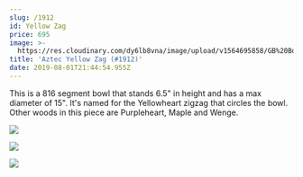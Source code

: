 ```yaml
---
slug: /1912
id: Yellow Zag
price: 695
image: >-
  https://res.cloudinary.com/dy6lb8vna/image/upload/v1564695858/GB%20Bowlworks%20Gallery/1912b.jpg
title: 'Aztec Yellow Zag (#1912)'
date: 2019-08-01T21:44:54.955Z
---
```

This is a 816 segment bowl that stands 6.5" in height and has a max diameter of 15".  It's named for the Yellowheart zigzag that circles the bowl.  Other woods in this piece are Purpleheart, Maple and Wenge.

![](https://res.cloudinary.com/dy6lb8vna/image/upload/v1564695824/GB%20Bowlworks%20Gallery/1912a.jpg)

![](https://res.cloudinary.com/dy6lb8vna/image/upload/v1564696121/GB%20Bowlworks%20Gallery/IMG_5187.jpg)

![](https://res.cloudinary.com/dy6lb8vna/image/upload/v1564696166/GB%20Bowlworks%20Gallery/IMG_5193.jpg)
